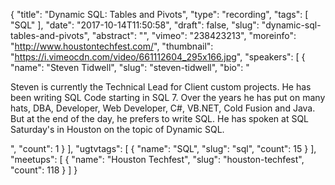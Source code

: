{
  "title": "Dynamic SQL: Tables and Pivots",
  "type": "recording",
  "tags": [
    "SQL"
  ],
  "date": "2017-10-14T11:50:58",
  "draft": false,
  "slug": "dynamic-sql-tables-and-pivots",
  "abstract": "",
  "vimeo": "238423213",
  "moreinfo": "http://www.houstontechfest.com/",
  "thumbnail": "https://i.vimeocdn.com/video/661112604_295x166.jpg",
  "speakers": [
    {
      "name": "Steven Tidwell",
      "slug": "steven-tidwell",
      "bio": "<p>Steven is currently the Technical Lead for Client custom projects. He has been writing SQL Code starting in SQL 7. Over the years he has put on many hats, DBA, Developer, Web Developer, C#, VB.NET, Cold Fusion and Java. But at the end of the day, he prefers to write SQL. He has spoken at SQL Saturday's in Houston on the topic of Dynamic SQL.</p>",
      "count": 1
    }
  ],
  "ugtvtags": [
    {
      "name": "SQL",
      "slug": "sql",
      "count": 15
    }
  ],
  "meetups": [
    {
      "name": "Houston Techfest",
      "slug": "houston-techfest",
      "count": 118
    }
  ]
}